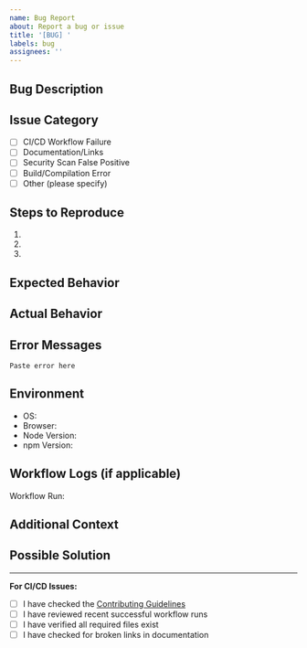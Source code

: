 ```yaml
---
name: Bug Report
about: Report a bug or issue
title: '[BUG] '
labels: bug
assignees: ''
---
```


## Bug Description

<!-- A clear and concise description of what the bug is -->

## Issue Category

<!-- Mark the relevant category with an "x" -->

- [ ] CI/CD Workflow Failure
- [ ] Documentation/Links
- [ ] Security Scan False Positive
- [ ] Build/Compilation Error
- [ ] Other (please specify)

## Steps to Reproduce

1. 
2. 
3. 

## Expected Behavior

<!-- What you expected to happen -->

## Actual Behavior

<!-- What actually happened -->

## Error Messages

<!-- If applicable, paste error messages or logs -->

```
Paste error here
```

## Environment

- OS: <!-- e.g., macOS, Linux, Windows -->
- Browser: <!-- if applicable -->
- Node Version: <!-- run `node --version` -->
- npm Version: <!-- run `npm --version` -->

## Workflow Logs (if applicable)

<!-- Link to failed GitHub Actions run -->

Workflow Run: <!-- paste link here -->

## Additional Context

<!-- Add any other context about the problem here -->

## Possible Solution

<!-- Optional: Suggest a fix or reason for the bug -->

---

**For CI/CD Issues:**

- [ ] I have checked the [Contributing Guidelines](.github/CONTRIBUTING.md)
- [ ] I have reviewed recent successful workflow runs
- [ ] I have verified all required files exist
- [ ] I have checked for broken links in documentation
